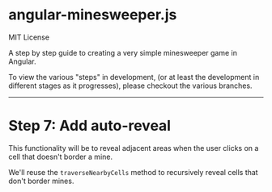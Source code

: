 angular-minesweeper.js
===========================

MIT License

A step by step guide to creating a very simple minesweeper game in Angular.

To view the various "steps" in development, (or at least the development in different stages as it progresses), please
checkout the various branches.

----
# Step 7: Add auto-reveal

This functionality will be to reveal adjacent areas when the user clicks on a cell that doesn't border a mine.

We'll reuse the `traverseNearbyCells` method to recursively reveal cells that don't border mines.
